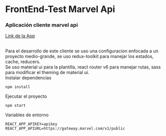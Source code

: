 # FrontEnd-Test Marvel Api

### Aplicación cliente marvel api

[Link de la App](https://keliath.github.io/)

</br>
Para el desarrollo de este cliente se uso una configuracion enfocada a un proyecto medio-grande, se uso redux-toolkit para manejar los estados, cache, reducers.</br>
Se uso material ui para la plantilla, react router v6 para manejar rutas, sass para modificar el theming de material ui.
</br>
Instalar dependencias

```
npm install
```

Ejecutar el proyecto

```
npm start
```

Variables de entorno

```
REACT_APP_APIKEY=apikey
REACT_APP_APIURL=https://gateway.marvel.com/v1/public
```
